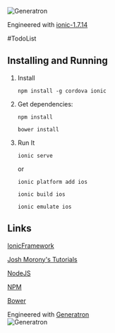 
![Generatron](https://www.generatron.com/logosmall.png)

Engineered with [ionic-1.7.14](https://www.generatron.com//#/generatron/ionic-1.7.14)

#TodoList

## Installing and Running

1. Install
	
	`npm install -g cordova ionic`
	
2. Get dependencies:

	`npm install`
	
	`bower install`
	
3. Run It 

   `ionic serve`

   or
   
   `ionic platform add ios`
   
   `ionic build ios`
   
   `ionic emulate ios`
   
## Links
   
   [IonicFramework ](http://ionicframework.com/)
   
   [Josh Morony's Tutorials](http://www.joshmorony.com/category/ionic-tutorials/)
   
   [NodeJS](https://nodejs.org/en/)
   
   [NPM](https://www.npmjs.com/)
   
   [Bower](http://bower.io/)
   
   
Engineered with [Generatron](https://www.generatron.com/ionic-1.7.14)  
![Generatron](https://www.generatron.com/logosmall.png)
